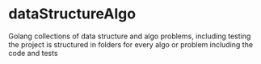 # dataStructureAlgo
Golang collections of data structure and algo problems, including testing
the project is structured in folders for every algo or problem including the code and tests
